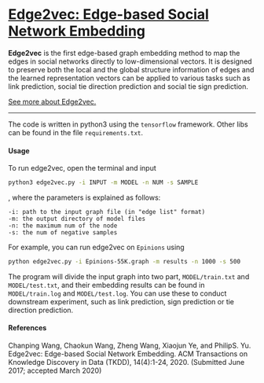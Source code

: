 [Edge2vec: Edge-based Social Network Embedding](http://ise.thss.tsinghua.edu.cn/~wangchaokun/edge2vec/tkdd_embedding_accepted.pdf)
====================================

**Edge2vec** is the first edge-based graph embedding method to map the edges in social networks directly to low-dimensional vectors. It is designed to preserve both the local and the global structure information of edges and the learned representation vectors can be applied to various tasks such as link prediction, social tie direction prediction and social tie sign prediction.

[See more about Edge2vec.](http://ise.thss.tsinghua.edu.cn/~wangchaokun/edge2vec/edge2vec.html)

--------------------------------------------------

The code is written in python3 using the `tensorflow` framework. Other libs can be found in the file `requirements.txt`.

#### Usage
To run edge2vec, open the terminal and input
```bash
python3 edge2vec.py -i INPUT -m MODEL -n NUM -s SAMPLE
```
, where the parameters is explained as follows:
```
-i: path to the input graph file (in "edge list" format)
-m: the output directory of model files
-n: the maximum num of the node
-s: the num of negative samples
```

For example, you can run edge2vec on `Epinions` using

```bash
python edge2vec.py -i Epinions-55K.graph -m results -n 1000 -s 500
```

The program will divide the input graph into two part, `MODEL/train.txt` and `MODEL/test.txt`, and their embedding results can be found in `MODEL/train.log` and `MODEL/test.log`.  You can use these to conduct downstream experiment, such as link prediction, sign prediction or tie direction prediction.

#### References
Chanping Wang, Chaokun Wang, Zheng Wang, Xiaojun Ye, and PhilipS. Yu. Edge2vec: Edge-based Social Network Embedding. ACM Transactions on Knowledge Discovery in Data (TKDD), 14(4):1-24, 2020. (Submitted June 2017; accepted March 2020)
